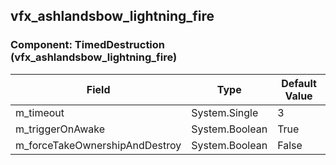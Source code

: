 ## vfx_ashlandsbow_lightning_fire

### Component: TimedDestruction (vfx_ashlandsbow_lightning_fire)

|Field|Type|Default Value|
|-----|----|-------------|
|m_timeout|System.Single|3|
|m_triggerOnAwake|System.Boolean|True|
|m_forceTakeOwnershipAndDestroy|System.Boolean|False|

